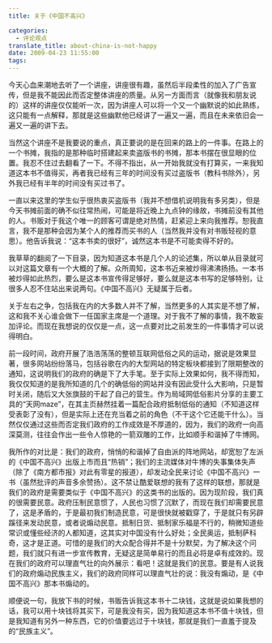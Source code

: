 ```yaml
---
title: 关于《中国不高兴》

categories:
  - 评论观点
translate_title: about-china-is-not-happy
date: 2009-04-23 11:55:00
tags:
---
```


今天心血来潮地去听了一个讲座，讲座很有趣，虽然后半段柔性的加入了广告宣传，但是我不能因此而否定整体讲座的质量。从另一方面而言（就像我和朋友说的）这样的讲座仅仅能听一次，因为讲座人可以将一个又一个幽默说的如此熟练，这只能有一点解释，那就是这些幽默他已经讲了一遍又一遍，而且在未来依旧会一遍又一遍的讲下去。

当然这个讲座不是我要说的重点，真正要说的是在回来的路上的一件事。在路上的一个书摊，我指的是那种临时搭建起来卖盗版书的书摊，那本书摆在很显眼的位置。我忍不住过去翻看了一下。不得不指出，从一开始我就没有打算买，一来我知道这本书不值得买，再者我已经有三年的时间没有买过盗版书（教科书除外），另外我已经有半年的时间没有买过书了。

一直以来这里的学生似乎很热衷买盗版书（我并不想借机说明我有多另类），但是今天书摊前面的确不似往常热闹，可能是将近晚上九点钟的缘故，书摊前没有其他的人。书贩对于我这个唯一的顾客可谓是绝对热情，赶紧迎上来向我推荐。恕我直言，我不是那种会因为某个人的推荐而买书的人（当然我并没有对书贩轻视的意思）。他告诉我说：“这本书卖的很好”，诚然这本书是不可能卖得不好的。

我草草的翻阅了一下目录，因为知道这本书是几个人的论述集，所以单从目录就可以对这篇文章有一个大概的了解。众所周知，这本书近来被炒得沸沸扬扬。一本书被炒得如此热烈，要么是这本书宣传得足够好，要么就是这本书写的足够特别，让很多人忍不住站出来说两句。《中国不高兴》无疑属于后者。

关于左右之争，包括我在内的大多数人并不了解，当然更多的人其实是不想了解，这和我不关心谁会做下一任国家主席是一个道理。对于我不了解的事情，我不敢妄加评论。而现在我想说的仅仅是一点，这一点要对比之前发生的一件事情才可以说得明白。

前一段时间，政府开展了浩浩荡荡的整顿互联网低俗之风的运动，据说是效果显著，很多网站纷纷落马，包括谷歌在内的大型网站的特定板块都接到了限期整改的通知，这说明我们的政府的确是下了大手笔。至于实际上效果如何，我不得而知，我仅仅知道的是我所知道的几个的确低俗的网站并没有因此受什么大影响，只是暂时关闭，随后又大张旗鼓的干起了自己的营生。作为局域网低俗影片分享的主要工具的“天网maze”，在其主页赫然挂着一篇配合政府抵制低俗的通知（不知道这样受表彰了没有），但是实际上还在充当着之前的角色（不干这个它还能干什么）。当然仅仅通过这些而否定我们政府的工作成效是不厚道的，因为，我们的政府一向高深莫测，往往会作出一些令人惊艳的一箭双雕的工作，比如顺手和谐掉了牛博网。

我所作的对比是：我们的政府，悄悄的和谐掉了自由派的阵地网站，却宽恕了左派的《中国不高兴》出版上市而且“热销”；我们的主流媒体对牛博的失事集体失声（除了《南方都市报》对此有零星的报道），却发动全民来讨论《中国不高兴》一书（虽然批评的声音多余赞扬）。这不禁让酷爱联想的我有了这样的联想，那就是我们的政府是需要类似于《中国不高兴》的这类书的出版的。因为现阶段，我们真的很需要民意。政府压制民意惯了，人民也习惯了沉默了，而现在我们却需要民意了，这是矛盾的，于是最初我们制造民意，可是很快就被戳穿了，于是就只有另辟蹊径来发动民意，或者说煽动民意。抵制日货、抵制家乐福是不行的，稍微知道些常识或懂些经济的人都知道，这其实对中国没有什么好处；全民奥运，抵制萨科奇，这才是正道。可惜的是我们的大众配合得并不是十分默契，为了解决这个问题，我们就只有进一步宣传教育，无疑这是简单易行的而且必将是卓有成效的。现在我们的政府可以理直气壮的向外展示：看吧！这就是我们的民意。要是有人说我们的政府煽动民族主义，我们的政府同样可以理直气壮的说：我没有煽动，是《中国不高兴》那本书煽动的。

顺便说一句，我放下书的时候，书贩告诉我这本书十二块钱，这就是说如果我想的话，我可以用十块钱将其买下，可是我没有买，因为我知道这本书不值十块钱，但是我知道有另外一种东西，它的价值要远过于十块钱，那就是我们一直羞于提及的“民族主义”。